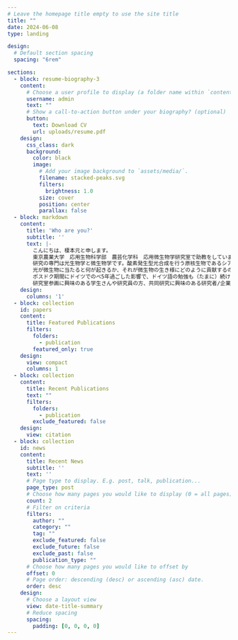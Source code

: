 ```yaml
---
# Leave the homepage title empty to use the site title
title: ""
date: 2024-06-08
type: landing

design:
  # Default section spacing
  spacing: "6rem"

sections:
  - block: resume-biography-3
    content:
      # Choose a user profile to display (a folder name within `content/authors/`)
      username: admin
      text: ""
      # Show a call-to-action button under your biography? (optional)
      button:
        text: Download CV
        url: uploads/resume.pdf
    design:
      css_class: dark
      background:
        color: black
        image:
          # Add your image background to `assets/media/`.
          filename: stacked-peaks.svg
          filters:
            brightness: 1.0
          size: cover
          position: center
          parallax: false
  - block: markdown
    content:
      title: 'Who are you?'
      subtitle: ''
      text: |-
        こんにちは、榎本元と申します。
        東京農業大学　応用生物科学部　農芸化学科　応用微生物学研究室で助教をしています。
        研究の専門は光生物学と微生物学です。酸素発生型光合成を行う原核生物であるシアノバクテリアを主な研究対象にしています。
        光が微生物に当たると何が起きるか、それが微生物の生き様にどのように貢献するのか、その知見をどのように応用できるか、といった研究を展開しています。
        ポスドク期間にドイツでのべ5年過ごした影響で、ドイツ語の勉強も（たまに）続けています。
        研究室参画に興味のある学生さんや研究員の方、共同研究に興味のある研究者/企業の方、お気軽にご連絡ください😃
    design:
      columns: '1'
  - block: collection
    id: papers
    content:
      title: Featured Publications
      filters:
        folders:
          - publication
        featured_only: true
    design:
      view: compact
      columns: 1
  - block: collection
    content:
      title: Recent Publications
      text: ""
      filters:
        folders:
          - publication
        exclude_featured: false
    design:
      view: citation
  - block: collection
    id: news
    content:
      title: Recent News
      subtitle: ''
      text: ''
      # Page type to display. E.g. post, talk, publication...
      page_type: post
      # Choose how many pages you would like to display (0 = all pages)
      count: 2
      # Filter on criteria
      filters:
        author: ""
        category: ""
        tag: ""
        exclude_featured: false
        exclude_future: false
        exclude_past: false
        publication_type: ""
      # Choose how many pages you would like to offset by
      offset: 0
      # Page order: descending (desc) or ascending (asc) date.
      order: desc
    design:
      # Choose a layout view
      view: date-title-summary
      # Reduce spacing
      spacing:
        padding: [0, 0, 0, 0]
---
```

